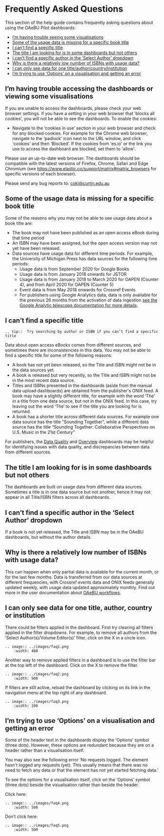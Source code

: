 # Frequently Asked Questions

This section of the help guide contains frequently asking questions about using the OAeBU Pilot dashboards:
* [I’m having trouble seeing some visualisations](#im-having-trouble-accessing-the-dashboards-or-viewing-some-visualisations)
* [Some of the usage data is missing for a specific book title](#some-of-the-usage-data-is-missing-for-a-specific-book-title)
* [I can’t find a specific title](#i-cant-find-a-specific-title)
* [The title I am looking for is in some dashboards but not others](#the-title-i-am-looking-for-is-in-some-dashboards-but-not-others)
* [I can’t find a specific author in the ‘Select Author’ dropdown](#i-cant-find-a-specific-author-in-the-select-author-dropdown)
* [Why is there a relatively low number of ISBNs with usage data?](#why-is-there-a-relatively-low-number-of-isbns-with-usage-data)
* [I can only see data for one title/author/country/institution](#i-can-only-see-data-for-one-title-author-country-or-institution)
* [I’m trying to use ‘Options’ on a visualisation and getting an error](#im-trying-to-use-options-on-a-visualisation-and-getting-an-error)

## I’m having trouble accessing the dashboards or viewing some visualisations

If you are unable to access the dashboards, please check your web browser settings. if you have a setting in your web browser that 'blocks all cookies’, you will not be able to see the dashboards. To enable the cookies:
* Navigate to the ‘cookies in use’ section in your web browser and check for any blocked cookies. For example for the Chrome web browser, navigate to the 'padlock' icon next to the URL window, and click 'cookies' and then ‘Blocked’. If the cookies from 'es.io' or the link you use to access the dashboard are blocked, set them to 'allow'.

Please use an up-to-date web browser. The dashboards should be compatible with the latest versions of Firefox, Chrome, Safari and Edge Chromium (see <https://www.elastic.co/support/matrix#matrix_browsers> for specific versions of each browser).

Please send any bug reports to: coki@curtin.edu.au

## Some of the usage data is missing for a specific book title

Some of the reasons why you may not be able to see usage data about a book title are:
* The book may not have been published as an open access eBook during that time period
* An ISBN may have been assigned, but the open access version may not yet have been released.  
* Data sources have usage data for different time periods. For example, the University of Michigan Press has data sources for the following time periods:
    * Usage data is from September 2020 for Google Books
    * Usage data is from January 2018 onwards for JSTOR
    * Usage data is from January 2018 to March 2020 for OAPEN (Counter 4), and from April 2020 for OAPEN (Counter 5) 
    * Event data is from May 2018 onwards for Crossref Events
    * For publishers using Google Analytics data, data is only available for the previous 26 months from the activation of data ingestion [see the Google Analytic telescope documentation for more details](../../oaebu_workflows/telescopes/google_analytics).

## I can’t find a specific title

``` eval_rst
.. tip::  Try searching by author or ISBN if you can’t find a specific title
```   

Data about open access eBooks comes from different sources, and sometimes there are inconsistencies in this data. You may not be able to find a specific title for some of the following reasons:
* A book has not yet been released, so the Title and ISBN might not be in the data sources yet. 
* A book is released but very recently, so the Title and ISBN might not be in the most recent data source. 
* Titles and ISBNs presented in the dashboards (aside from the manual data upload dashboards) are obtained from the publisher's ONIX feed. A book may have a slightly different title, for example with the word ‘The’ in a title from one data source, but not in the ONIX feed. In this case, try leaving out the word ‘The’ to see if the title you are looking for is returned. 
* A book has a shorter title across different data sources. For example one data source has the title “Sounding Together”, while a different data source has the title “Sounding Together: Collaborative Perspectives on U.S. Music in the 21st Century”

For publishers, the [Data Quality](../user_guides/data_qual_db.md) and [Overview](../user_guides/overview_db) dashboards may be helpful for identifying issues with data quality, and discrepancies between data from different sources.

## The title I am looking for is in some dashboards but not others
The dashboards are built on usage data from different data sources. Sometimes a title is in one data source but not another, hence it may not appear in all Title/ISBN filters across all dashboards. 

## I can’t find a specific author in the ‘Select Author’ dropdown
If a book is not yet released, the Title and ISBN may be in the OAeBU dashboards, but without the author details. 

## Why is there a relatively low number of ISBNs with usage data?
This can happen when only partial data is available for the current month, or for the last few months. Data is transferred from our data sources at different frequencies, with Crossref events data and  ONIX feeds  generally updated weekly, with usage data updated approximately monthly. Find out more in the user documentation about [OAeBU workflows](../../oaebu_workflows/index).

## I can only see data for one title, author, country or institution
There could be filters applied in the dashboard. First try clearing all filters applied in the filter dropdowns. For example, to remove all authors from the ‘Select Author(s)/Volume Editor(s)’ filter, click on the X in a circle icon. 

``` eval_rst
.. image:: ../images/faq1.png
    :width: 400
```   

Another way to remove applied filters in a dashboard is to use the filter bar at the top left of the dashboard. Click on the X to remove the filter. 

``` eval_rst
.. image:: ../images/faq2.png
    :width: 500
``` 

If filters are still active, reload the dashboard by clicking on its link in the navigation menu at the top right of any dashboard. 

``` eval_rst
.. image:: ../images/faq3.png
    :width: 200
``` 

## I’m trying to use ‘Options’ on a visualisation and getting an error
Some of the header text in the dashboards display the ‘Options’ symbol (three dots). However, these options are redundant because they are on a header rather than a visualisation itself. 

You may also see the following error ‘No requests logged. The element hasn't logged any requests (yet). This usually means that there was no need to fetch any data or that the element has not yet started fetching data.’

To see the options for a visualisation itself, click on the ‘Options’ symbol (three dots) beside the visualisation rather than beside the header. 

Click here:

``` eval_rst
.. image:: ../images/faq4.png
    :width: 500
``` 

Don’t click here:

``` eval_rst
.. image:: ../images/faq5.png
    :width: 500
``` 
